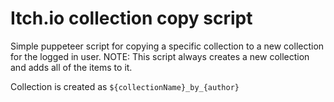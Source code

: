 # Itch.io collection copy script

Simple puppeteer script for copying a specific collection to a new collection for the logged in user.
NOTE: This script always creates a new collection and adds all of the items to it.

Collection is created as `${collectionName}_by_{author}`
